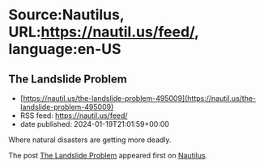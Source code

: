 # Source:Nautilus, URL:https://nautil.us/feed/, language:en-US

## The Landslide Problem
 - [https://nautil.us/the-landslide-problem-495009](https://nautil.us/the-landslide-problem-495009)
 - RSS feed: https://nautil.us/feed/
 - date published: 2024-01-19T21:01:59+00:00

<p>Where natural disasters are getting more deadly.</p>
<p>The post <a href="https://nautil.us/the-landslide-problem-495009/">The Landslide Problem</a> appeared first on <a href="https://nautil.us">Nautilus</a>.</p>

